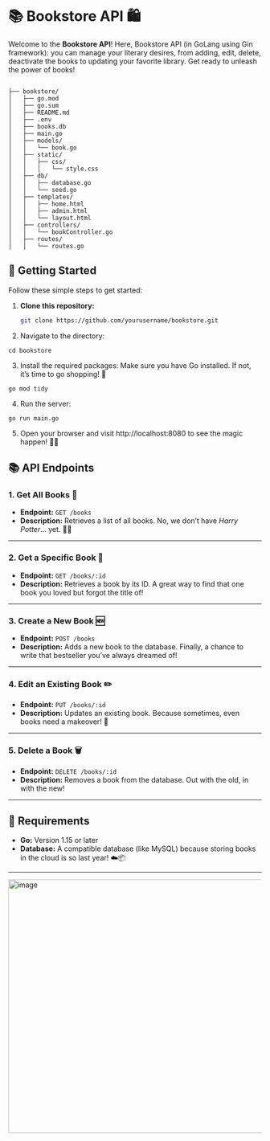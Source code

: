 # 📚 Bookstore API 🛍️

Welcome to the **Bookstore API**! Here, Bookstore API (in GoLang using Gin framework): you can manage your literary desires, from adding, edit, delete, deactivate the books to updating your favorite library. Get ready to unleash the power of books!

```

├── bookstore/
│   ├── go.mod
│   ├── go.sum
│   ├── README.md
│   ├── .env
│   ├── books.db
│   ├── main.go
│   ├── models/
│   │   └── book.go
│   ├── static/
│   │   ├── css/
│   │   │   └── style.css
│   ├── db/
│   │   ├── database.go
│   │   └── seed.go
│   ├── templates/
│   │   ├── home.html
│   │   ├── admin.html
│   │   └── layout.html
│   ├── controllers/
│   │   └── bookController.go
│   ├── routes/
│   │   └── routes.go

```


## 🚀 Getting Started

Follow these simple steps to get started:

1. **Clone this repository:**
   ```bash
   git clone https://github.com/yourusername/bookstore.git

2.	Navigate to the directory:


```
cd bookstore

```


3.	Install the required packages:
Make sure you have Go installed. If not, it’s time to go shopping! 🛒


```
go mod tidy

```


4.	Run the server:

```
go run main.go

```

5.	Open your browser and visit http://localhost:8080 to see the magic happen! 🎩✨

## 📚 API Endpoints

### 1. Get All Books 📖

- **Endpoint:** `GET /books`
- **Description:** Retrieves a list of all books. No, we don’t have *Harry Potter*… yet. 🧙‍♂️

---

### 2. Get a Specific Book 📘

- **Endpoint:** `GET /books/:id`
- **Description:** Retrieves a book by its ID. A great way to find that one book you loved but forgot the title of!

---

### 3. Create a New Book 🆕

- **Endpoint:** `POST /books`
- **Description:** Adds a new book to the database. Finally, a chance to write that bestseller you’ve always dreamed of!

---

### 4. Edit an Existing Book ✏️

- **Endpoint:** `PUT /books/:id`
- **Description:** Updates an existing book. Because sometimes, even books need a makeover! 💅

---

### 5. Delete a Book 🗑️

- **Endpoint:** `DELETE /books/:id`
- **Description:** Removes a book from the database. Out with the old, in with the new!

---

## 🔧 Requirements

- **Go:** Version 1.15 or later
- **Database:** A compatible database (like MySQL) because storing books in the cloud is so last year! ☁️📦

---

<img width="505" alt="image" src="https://github.com/user-attachments/assets/53c144d0-af7d-4d6a-88d5-f9fd7a4e8890">

